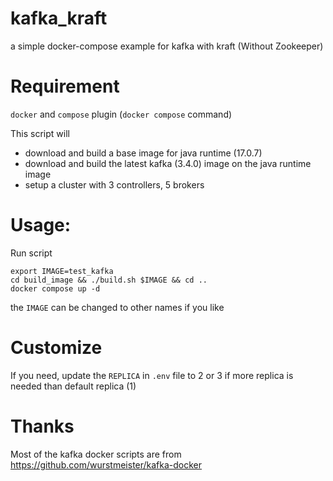 # kafka_kraft
a simple docker-compose example for kafka with kraft (Without Zookeeper)

# Requirement
`docker` and `compose` plugin (`docker compose` command)

This script will
- download and build a base image for java runtime (17.0.7)
- download and build the latest kafka (3.4.0) image on the java runtime image
- setup a cluster with 3 controllers, 5 brokers

# Usage:

Run script
```
export IMAGE=test_kafka
cd build_image && ./build.sh $IMAGE && cd ..
docker compose up -d
```

the `IMAGE` can be changed to other names if you like

# Customize
If you need, update the `REPLICA` in `.env` file to 2 or 3 if more replica is needed than default replica (1)

# Thanks
Most of the kafka docker scripts are from https://github.com/wurstmeister/kafka-docker
